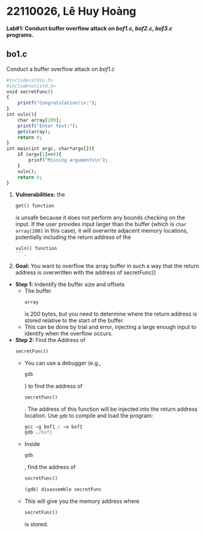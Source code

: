 # 22110026, Lê Huy Hoàng
**Lab#1: Conduct buffer overflow attack on _bof1.c_, _bof2.c_, _bof3.c_ programs.**
## bo1.c
Conduct a buffer overflow attack on _bof1.c_ 
```ruby
#include<stdio.h>
#include<unistd.h>
void secretFunc()
{
    printf("Congratulation!\n:");
}
int vuln(){
    char array[200];
    printf("Enter text:");
    gets(array);
    return 0;
}
int main(int argc, char*argv[]){
    if (argv[1]==0){
        prinf("Missing arguments\n");
    }
    vuln();
    return 0;
}
```
1. **Vulnerabilities:** the
   ```ruby
   get() function
   ```
   is unsafe because it does not perform any bounds checking on the input. If the user provides input larger than the buffer (which is `char array[200]` in this case), it will overwrite adjacent memory locations, potentially including the return address of the
   ```ruby
   vuln() function
   ```.
3. **Goal:** You want to overflow the array buffer in such a way that the return address is overwritten with the address of secretFunc()

- **Step 1:** Indentify the buffer size and offsets
  - The buffer
    ```ruby
    array
    ```
    is 200 bytes, but you need to determine where the return address is stored relative to the start of the buffer.
  - This can be done by trial and error, injecting a large enough input to identify when the overflow occurs.
- **Step 2:** Find the Address of
  ```ruby
  secretFunc()
  ```
  - You can use a debugger (e.g.,
    ```ruby
    gdb
    ```
    ) to find the address of
    ```ruby
    secretFunc()
    ````
    . The address of this function will be injected into the return address location. Use `gdb` to compile and load the program:
    ```ruby
    gcc -g bof1.c -o bof1
    gdb ./bof1
    ```
  - Inside
    ```ruby
    gdb
    ```
    , find the address of
    ```ruby
    secretFunc()
    ```
    ```ruby
    (gdb) disassemble secretFunc
    ```
  - This will give you the memory address where
    ```ruby
    secretFunc()
    ```
    is stored.
